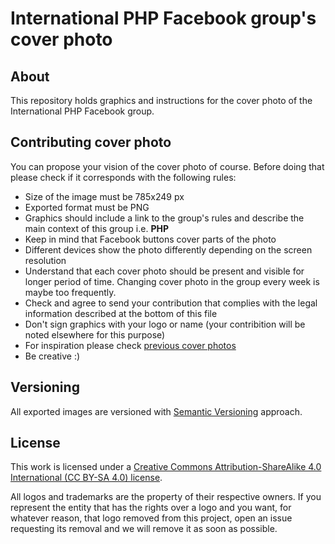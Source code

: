 # International PHP Facebook group's cover photo

## About

This repository holds graphics and instructions for the cover photo of the
International PHP Facebook group.

## Contributing cover photo

You can propose your vision of the cover photo of course. Before doing that
please check if it corresponds with the following rules:

* Size of the image must be 785x249 px
* Exported format must be PNG
* Graphics should include a link to the group's rules and describe the main context
  of this group i.e. **PHP**
* Keep in mind that Facebook buttons cover parts of the photo
* Different devices show the photo differently depending on the screen resolution
* Understand that each cover photo should be present and visible for longer period
  of time. Changing cover photo in the group every week is maybe too frequently.
* Check and agree to send your contribution that complies with the legal information
  described at the bottom of this file
* Don't sign graphics with your logo or name (your contribition will be noted
  elsewhere for this purpose)
* For inspiration please check [previous cover photos](https://github.com/wwphp-fb/group-cover/releases)
* Be creative :)

## Versioning

All exported images are versioned with [Semantic Versioning](http://semver.org)
approach.

## License

This work is licensed under a [Creative Commons Attribution-ShareAlike 4.0 International (CC BY-SA 4.0) license](LICENSE).

All logos and trademarks are the property of their respective owners. If you
represent the entity that has the rights over a logo and you want, for whatever
reason, that logo removed from this project, open an issue requesting its removal
and we will remove it as soon as possible.

